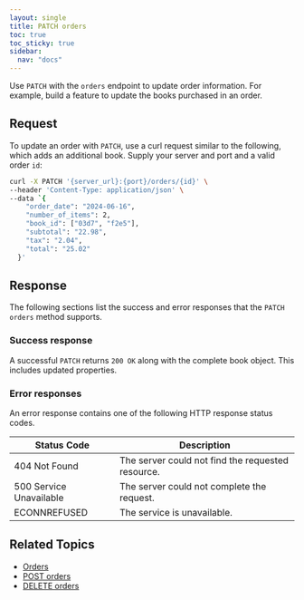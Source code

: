 ```yaml
---
layout: single
title: PATCH orders
toc: true
toc_sticky: true
sidebar:
  nav: "docs"
---
```

Use `PATCH` with the `orders` endpoint to update order information. For example, build a feature to update the books purchased in an order.

## Request

To update an order with `PATCH`, use a curl request similar to the following, which adds an additional book. Supply your server and port and a valid order `id`:

```bash
curl -X PATCH '{server_url}:{port}/orders/{id}' \
--header 'Content-Type: application/json' \
--data `{
    "order_date": "2024-06-16",
    "number_of_items": 2,
    "book_id": ["03d7", "f2e5"],
    "subtotal": "22.98",
    "tax": "2.04",
    "total": "25.02"
  }'
```

## Response

The following sections list the success and error responses that the `PATCH orders` method supports.

### Success response

A successful `PATCH` returns `200 OK` along with the complete book object. This includes updated properties.

### Error responses

An error response contains one of the following HTTP response status codes.

| Status Code             | Description                                       |
|-------------------------|---------------------------------------------------|
| 404 Not Found           | The server could not find the requested resource. |
| 500 Service Unavailable | The server could not complete the request.        |
| ECONNREFUSED            | The service is unavailable.                      |

## Related Topics

* [Orders](reference/orders.md)
* [POST orders](reference/post-orders.md)
* [DELETE orders](reference/delete-orders.md)
